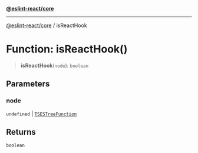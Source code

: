 [**@eslint-react/core**](../README.md)

***

[@eslint-react/core](../README.md) / isReactHook

# Function: isReactHook()

> **isReactHook**(`node`): `boolean`

## Parameters

### node

`undefined` | [`TSESTreeFunction`](../-internal-/type-aliases/TSESTreeFunction.md)

## Returns

`boolean`
